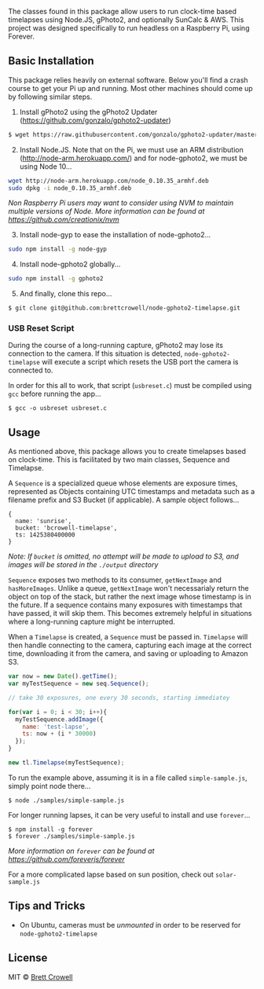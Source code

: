 The classes found in this package allow users to run clock-time based timelapses using Node.JS, gPhoto2, and optionally SunCalc & AWS.  This project was designed specifically to run headless on a Raspberry Pi, using Forever.

## Basic Installation

This package relies heavily on external software.  Below you'll find a crash course to get your Pi up and running.  Most other machines should come up by following similar steps.

1) Install gPhoto2 using the gPhoto2 Updater (https://github.com/gonzalo/gphoto2-updater)

```sh
$ wget https://raw.githubusercontent.com/gonzalo/gphoto2-updater/master/gphoto2-updater.sh && chmod +x gphoto2-updater.sh && sudo ./gphoto2-updater.sh
```

2) Install Node.JS.  Note that on the Pi, we must use an ARM distribution (http://node-arm.herokuapp.com/) and for node-gphoto2, we must be using Node 10...

```sh
wget http://node-arm.herokuapp.com/node_0.10.35_armhf.deb
sudo dpkg -i node_0.10.35_armhf.deb
```
_Non Raspberry Pi users may want to consider using NVM to maintain multiple versions of Node.  More information can be found at https://github.com/creationix/nvm_

3) Install node-gyp to ease the installation of node-gphoto2...

```sh
sudo npm install -g node-gyp
```

4) Install node-gphoto2 globally...

```sh
sudo npm install -g gphoto2
```

5) And finally, clone this repo...

```sh
$ git clone git@github.com:brettcrowell/node-gphoto2-timelapse.git
```

### USB Reset Script

During the course of a long-running capture, gPhoto2 may lose its connection to the camera.  If this situation is detected, `node-gphoto2-timelapse` will execute a script which resets the USB port the camera is connected to.

In order for this all to work, that script (`usbreset.c`) must be compiled using `gcc` before running the app...

```
$ gcc -o usbreset usbreset.c
```

## Usage

As mentioned above, this package allows you to create timelapses based on clock-time.  This is facilitated by two main classes, Sequence and Timelapse.

A `Sequence` is a specialized queue whose elements are exposure times, represented as Objects containing UTC timestamps and metadata such as a filename prefix and S3 Bucket (if applicable).  A sample object follows...

```
{
  name: 'sunrise',
  bucket: 'bcrowell-timelapse',
  ts: 1425380400000
}
```

_Note: If `bucket` is omitted, no attempt will be made to upload to S3, and images will be stored in the `./output` directory_

`Sequence` exposes two methods to its consumer, `getNextImage` and `hasMoreImages`.  Unlike a queue, `getNextImage` won't necessarialy return the object on top of the stack, but rather the next image whose timestamp is in the future.  If a sequence contains many exposures with timestamps that have passed, it will skip them.  This becomes extremely helpful in situations where a long-running capture might be interrupted.

When a `Timelapse` is created, a `Sequence` must be passed in.  `Timelapse` will then handle connecting to the camera, capturing each image at the correct time, downloading it from the camera, and saving or uploading to Amazon S3.

```js
var now = new Date().getTime();
var myTestSequence = new seq.Sequence();

// take 30 exposures, one every 30 seconds, starting immediatey

for(var i = 0; i < 30; i++){
  myTestSequence.addImage({
    name: 'test-lapse',
    ts: now + (i * 30000)
  });
}

new tl.Timelapse(myTestSequence);
```

To run the example above, assuming it is in a file called `simple-sample.js`, simply point node there...

```
$ node ./samples/simple-sample.js
```

For longer running lapses, it can be very useful to install and use `forever`...

```
$ npm install -g forever
$ forever ./samples/simple-sample.js
```
_More information on `forever` can be found at https://github.com/foreverjs/forever_

For a more complicated lapse based on sun position, check out `solar-sample.js`

## Tips and Tricks

- On Ubuntu, cameras must be *unmounted* in order to be reserved for `node-gphoto2-timelapse`

## License

MIT © [Brett Crowell]()


[npm-url]: https://npmjs.org/package/solar-lapse
[npm-image]: https://badge.fury.io/js/solar-lapse.svg
[daviddm-url]: https://david-dm.org/brettcrowell/solar-lapse.svg?theme=shields.io
[daviddm-image]: https://david-dm.org/brettcrowell/solar-lapse
